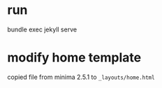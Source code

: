 # run
bundle exec jekyll serve

# modify home template
copied file from minima 2.5.1 to `_layouts/home.html`

